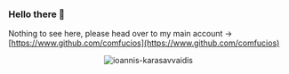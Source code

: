 ### Hello there 👋

Nothing to see here, please head over to my main account -> [https://www.github.com/comfucios](https://www.github.com/comfucios)



<p align="center"> <img src="https://komarev.com/ghpvc/?username=ioannis-karasavvaidis&label=Profile%20views&color=0e75b6&style=flat" alt="ioannis-karasavvaidis" /> </p>
<!--
**Ioannis-Karasavvaidis/Ioannis-Karasavvaidis** is a ✨ _special_ ✨ repository because its `README.md` (this file) appears on your GitHub profile.

Here are some ideas to get you started:

- 🔭 I’m currently working on ...
- 🌱 I’m currently learning ...
- 👯 I’m looking to collaborate on ...
- 🤔 I’m looking for help with ...
- 💬 Ask me about ...
- 📫 How to reach me: ...
- 😄 Pronouns: ...
- ⚡ Fun fact: ...
-->
